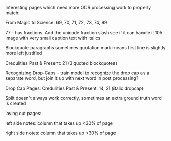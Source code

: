 
Interesting pages which need more OCR processing work to properly match:

From Magic to Science: 69, 70, 71, 72, 73, 74, 99

77 - has fractions. Add the unicode fraction slash see if it can handle it
105 - image with very small caption text with italics

Blockquote paragraphs
    sometimes quotation mark means first line is slightly more left justified

Credulities Past & Present: 21 (3 quoted blockquotes)


Recognizing Drop-Caps - train model to recognize the drop cap as a separate word, but join it up with next word in post processing?

Drop Cap Pages:
Credulities Past & Present: 14, 21 (italic dropcap)

Split doesn't always work correctly, sometimes an extra ground truth word is created


laying out pages:

left side notes:
column that takes up <30% of page

right side notes:
column that takes up <30% of page
